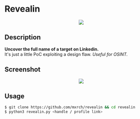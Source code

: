 # Revealin
<p align="center">
  <img src="https://files.catbox.moe/rih99c.png">
</p>

## Description

**Uncover the full name of a target on Linkedin.**\
It's just a little PoC exploiting a design flaw. *Useful for OSINT.*

## Screenshot

<p align="center">
  <img src="https://files.catbox.moe/jgwz8s.png">
</p>

## Usage

```bash
$ git clone https://github.com/mxrch/revealin && cd revealin
$ python3 revealin.py <handle / profile link>
```
